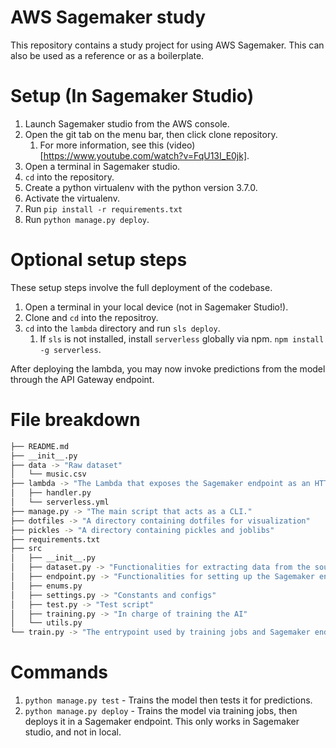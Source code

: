 # AWS Sagemaker study

This repository contains a study project for using AWS Sagemaker. This can also be used as a reference or as a boilerplate.

# Setup (In Sagemaker Studio)

1. Launch Sagemaker studio from the AWS console.
2. Open the git tab on the menu bar, then click clone repository.
   1. For more information, see this (video)[https://www.youtube.com/watch?v=FqU13I_E0jk].
3. Open a terminal in Sagemaker studio.
4. `cd` into the repository.
5. Create a python virtualenv with the python version 3.7.0.
6. Activate the virtualenv.
7. Run `pip install -r requirements.txt`
8. Run `python manage.py deploy`.

# Optional setup steps

These setup steps involve the full deployment of the codebase.

1. Open a terminal in your local device (not in Sagemaker Studio!).
2. Clone and `cd` into the repositroy.
3.  `cd` into the `lambda` directory and run `sls deploy`.
    1.  If `sls` is not installed, install `serverless` globally via npm. `npm install -g serverless`.

After deploying the lambda, you may now invoke predictions from the model through the API Gateway endpoint.

# File breakdown

```bash
├── README.md
├── __init__.py
├── data -> "Raw dataset"
│   └── music.csv
├── lambda -> "The Lambda that exposes the Sagemaker endpoint as an HTTP API"
│   ├── handler.py
│   └── serverless.yml
├── manage.py -> "The main script that acts as a CLI."
├── dotfiles -> "A directory containing dotfiles for visualization"
├── pickles -> "A directory containing pickles and joblibs"
├── requirements.txt
├── src
│   ├── __init__.py
│   ├── dataset.py -> "Functionalities for extracting data from the source file"
│   ├── endpoint.py -> "Functionalities for setting up the Sagemaker endpoint"
│   ├── enums.py
│   ├── settings.py -> "Constants and configs"
│   ├── test.py -> "Test script"
│   ├── training.py -> "In charge of training the AI"
│   └── utils.py
└── train.py -> "The entrypoint used by training jobs and Sagemaker endpoints."
```

# Commands

1. `python manage.py test` - Trains the model then tests it for predictions.
2. `python manage.py deploy` - Trains the model via training jobs, then deploys it in a Sagemaker endpoint. This only works in Sagemaker studio, and not in local.
